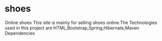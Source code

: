 # shoes
Online shoes
This site is mainly for selling shoes online.The Technologies used in this project are HTML,Bootstrap,Spring,Hibernate,Maven Dependencies
